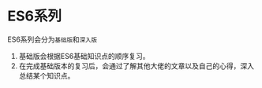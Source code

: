 # ES6系列

ES6系列会分为`基础版`和`深入版`
1. 基础版会根据ES6基础知识点的顺序复习。
2. 在完成基础版本的复习后，会通过了解其他大佬的文章以及自己的心得，深入总结某个知识点。

